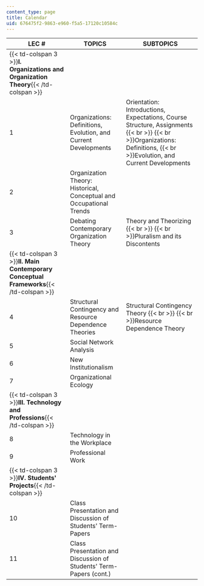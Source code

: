 ```yaml
---
content_type: page
title: Calendar
uid: 676475f2-9863-e960-f5a5-17120c10584c
---
```


| LEC # | TOPICS | SUBTOPICS |
| --- | --- | --- |
| {{< td-colspan 3 >}}**I. Organizations and Organization Theory**{{< /td-colspan >}} |||
| 1 | Organizations: Definitions, Evolution, and Current Developments | Orientation: Introductions, Expectations, Course Structure, Assignments  {{< br >}}  {{< br >}}Organizations: Definitions,  {{< br >}}Evolution, and Current Developments |
| 2 | Organization Theory: Historical, Conceptual and Occupational Trends | &nbsp; |
| 3 | Debating Contemporary Organization Theory | Theory and Theorizing  {{< br >}}  {{< br >}}Pluralism and its Discontents |
| {{< td-colspan 3 >}}**II. Main Contemporary Conceptual Frameworks**{{< /td-colspan >}} |||
| 4 | Structural Contingency and Resource Dependence Theories | Structural Contingency Theory  {{< br >}}  {{< br >}}Resource Dependence Theory |
| 5 | Social Network Analysis | &nbsp; |
| 6 | New Institutionalism | &nbsp; |
| 7 | Organizational Ecology | &nbsp; |
| {{< td-colspan 3 >}}**III. Technology and Professions**{{< /td-colspan >}} |||
| 8 | Technology in the Workplace | &nbsp; |
| 9 | Professional Work | &nbsp; |
| {{< td-colspan 3 >}}**IV. Students' Projects**{{< /td-colspan >}} |||
| 10 | Class Presentation and Discussion of Students' Term-Papers | &nbsp; |
| 11 | Class Presentation and Discussion of Students' Term-Papers (cont.) |